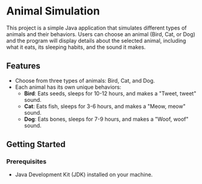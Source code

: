 # Animal Simulation

This project is a simple Java application that simulates different types of animals and their behaviors. Users can choose an animal (Bird, Cat, or Dog) and the program will display details about the selected animal, including what it eats, its sleeping habits, and the sound it makes.

## Features

- Choose from three types of animals: Bird, Cat, and Dog.
- Each animal has its own unique behaviors:
  - **Bird**: Eats seeds, sleeps for 10-12 hours, and makes a "Tweet, tweet" sound.
  - **Cat**: Eats fish, sleeps for 3-6 hours, and makes a "Meow, meow" sound.
  - **Dog**: Eats bones, sleeps for 7-9 hours, and makes a "Woof, woof" sound.

## Getting Started

### Prerequisites

- Java Development Kit (JDK) installed on your machine.
